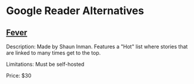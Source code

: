 # Google Reader Alternatives

## [Fever](http://feedafever.com)

Description: Made by Shaun Inman. Features a "Hot" list where stories that are
linked to many times get to the top.

Limitations: Must be self-hosted

Price: $30
